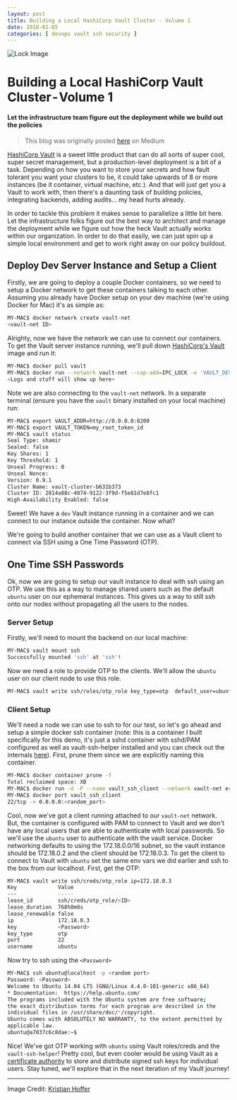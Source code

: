 ```yaml
---
layout: post
title: Building a Local HashiCorp Vault Cluster - Volume 1
date: 2018-02-05
categories: [ devops vault ssh security ]
---
```


![Lock Image](https://cdn-images-1.medium.com/max/2000/1*9Fea6EaEbDtRaZ9vIefzgQ.jpeg)

# Building a Local HashiCorp Vault Cluster - Volume 1
#### Let the infrastructure team figure out the deployment while we build out the policies

> This blog was originally posted [here](https://medium.com/rigged-ops/building-a-local-hashicorp-vault-cluster-5575fe322a17) on Medium

[HashiCorp Vault](https://vault.io) is a sweet little product that can do all sorts of super cool, super secret management, but a production-level deployment is a bit of a task. Depending on how you want to store your secrets and how fault tolerant you want your clusters to be, it could take upwards of 8 or more instances (be it container, virtual machine, etc.). And that will just get you a Vault to work with, then there's a daunting task of building policies, integrating backends, adding audits… my head hurts already.

In order to tackle this problem it makes sense to parallelize a little bit here. Let the infrastructure folks figure out the best way to architect and manage the deployment while we figure out how the heck Vault actually works within our organization. In order to do that easily, we can just spin up a simple local environment and get to work right away on our policy buildout.

## Deploy Dev Server Instance and Setup a Client
Firstly, we are going to deploy a couple Docker containers, so we need to setup a Docker network to get these containers talking to each other. Assuming you already have Docker setup on your dev machine (we're using Docker for Mac) it's as simple as:

```bash
MY-MAC$ docker network create vault-net
<vault-net ID>
```

Alrighty, now we have the network we can use to connect our containers. To get the Vault server instance running, we'll pull down [HashiCorp's Vault](https://hub.docker.com/r/_/vault/) image and run it:

```bash
MY-MAC$ docker pull vault
MY-MAC$ docker run --network vault-net --cap-add=IPC_LOCK -e 'VAULT_DEV_ROOT_TOKEN_ID=my_root_token_id' -p 8200:8200 vault
<Logs and stuff will show up here>
```

Note we are also connecting to the `vault-net` network. In a separate terminal (ensure you have the `vault` binary installed on your local machine) run:

```bash
MY-MAC$ export VAULT_ADDR=http://0.0.0.0:8200
MY-MAC$ export VAULT_TOKEN=my_root_token_id
MY-MAC$ vault status
Seal Type: shamir
Sealed: false
Key Shares: 1
Key Threshold: 1
Unseal Progress: 0
Unseal Nonce:
Version: 0.9.1
Cluster Name: vault-cluster-b631b373
Cluster ID: 2814a88c-4074-9122-3f9d-f5e81d7e8fc1
High-Availability Enabled: false
```

Sweet! We have a `dev` Vault instance running in a container and we can connect to our instance outside the container. Now what?

We're going to build another container that we can use as a Vault client to connect via SSH using a One Time Password (OTP).

## One Time SSH Passwords
Ok, now we are going to setup our vault instance to deal with ssh using an OTP. We use this as a way to manage shared users such as the default `ubuntu` user on our ephemeral instances. This gives us a way to still ssh onto our nodes without propagating all the users to the nodes.

### Server Setup
Firstly, we'll need to mount the backend on our local machine:

```bash
MY-MAC$ vault mount ssh
Successfully mounted 'ssh' at 'ssh'!
```

Now we need a role to provide OTP to the clients. We'll allow the `ubuntu` user on our client node to use this role.

```bash
MY-MAC$ vault write ssh/roles/otp_role key_type=otp  default_user=ubuntu cidr_list=172.18.0.0/16
```

### Client Setup
We'll need a node we can use to ssh to for our test, so let's go ahead and setup a simple docker ssh container (note: this is a container I built specifically for this demo, it's just a sshd container with sshd/PAM configured as well as vault-ssh-helper installed and you can check out the internals [here](https://github.com/errygg/docker-vault-ssh-helper)). First, prune them since we are explicitly naming this container.

```bash
MY-MAC$ docker container prune -f
Total reclaimed space: XB
MY-MAC$ docker run -d -P --name vault_ssh_client --network vault-net errygg/vault-ssh-helper
MY-MAC$ docker port vault_ssh_client
22/tcp -> 0.0.0.0:<random_port>
```

Cool, now we've got a client running attached to our `vault-net` network. But, the container is configured with PAM to connect to Vault and we don't have any local users that are able to authenticate with local passwords. So we'll use the `ubuntu` user to authenticate with the vault service. Docker networking defaults to using the 172.18.0.0/16 subnet, so the vault instance should be 172.18.0.2 and the client should be 172.18.0.3. To get the client to connect to Vault with `ubuntu` set the same env vars we did earlier and ssh to the box from our localhost. First, get the OTP:

```bash
MY-MAC$ vault write ssh/creds/otp_role ip=172.18.0.3
Key             Value
---             -----
lease_id        ssh/creds/otp_role/<ID>
lease_duration  768h0m0s
lease_renewable false
ip              172.18.0.3
key             <Password>
key_type        otp
port            22
username        ubuntu
```

Now try to ssh using the `<Password>`

```bash
MY-MAC$ ssh ubuntu@localhost -p <random port>
Password: <Password>
Welcome to Ubuntu 14.04 LTS (GNU/Linux 4.4.0-101-generic x86_64)
* Documentation:  https://help.ubuntu.com/
The programs included with the Ubuntu system are free software;
the exact distribution terms for each program are described in the
individual files in /usr/share/doc/*/copyright.
Ubuntu comes with ABSOLUTELY NO WARRANTY, to the extent permitted by
applicable law.
ubuntu@a7037c6c8dae:~$
```

Nice! We've got OTP working with `ubuntu` using Vault roles/creds and the
`vault-ssh-helper`! Pretty cool, but even cooler would be using Vault as a
[certificate authority](https://www.vaultproject.io/docs/secrets/ssh/signed-ssh-certificates.html) to store and distribute signed ssh keys for individual
users. Stay tuned, we'll explore that in the next iteration of my Vault journey!

---

Image Credit: [Kristian Hoffer](https://www.freeimages.com/photographer/kikko77-32856)
